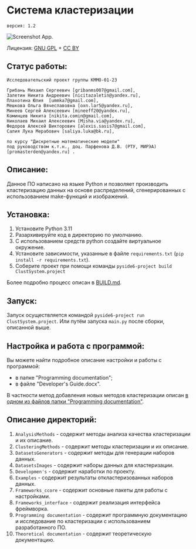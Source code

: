 Система кластеризации
===

	версия: 1.2

![Screenshot App.](./ImageApp.png)

Лицензия: [GNU GPL](https://wiki2.org/ru/GNU_GPL) + [CC BY](https://wiki2.org/ru/Лицензии_и_инструменты_Creative_Commons#CC_Attribution_(сокращённо_CC_BY))

## Статус работы: 

	Исследовательский проект группы КММО-01-23 
		
	Грибань Михаил Сергеевич [gribanms007@gmail.com],
	Залетин Никита Андреевич [nicitazaletin@yandex.ru],
	Плахотина Юлия  [ummka7@gmail.com],
	Мешкова Ольга Вячеславовна [oxn.lar5@yandex.ru],
	Минеев Сергей Алексеевич [mineeff20@yandex.ru],
	Коминцев Никита [nikita.comin@gmail.com],
	Николаев Михаил Алексеевич [Misha.via@yandex.ru],
	Федоров Алексей Викторович [alexis.sasis7@gmail.com],
	Салия Лука Мерабович [saliya.luka@bk.ru],
	
	по курсу "Дискретные математические модели" 
	под руководством к.т.н., доц. Парфенова Д.В. (РТУ, МИРЭА) [promasterden@yandex.ru] .

## Описание: 
	
Данное ПО написано на языке Python и позволяет производить кластеризацию данных на основе распределений, 
сгенерированных с использованием make-функций и изображений.
	
## Установка:

1. Установите Python 3.11
2. Разархивируйте код в директорию по умолчанию.
3. С использованием средств python создайте виртуальное окружение.
4. Установите зависимости, указанные в файле `requirements.txt` (`pip install -r requirements.txt`).
5. Соберите проект при помощи команды `pyside6-project build ClustSystem.project`

Более подробно процесс описан в [BUILD.md](BUILD.md).

## Запуск:

Запуск осуществляется командой `pyside6-project run ClustSystem.project`. Или путём запуска `main.py` после сборки, описанной выше.
	
## Настройка и работа с программой:
	
Вы можете найти подробное описание настройки и работы с программой:
- в папке "Programming documentation";
- в файле "Developer's Guide.docx".

В частности метод добавления новых методов кластеризации описан [в одном из файлов папки "Programming documentation"](Programming%20documentation/Как%20добавить%20новый%20метод%20кластеризации.md).

## Описание директорий:

1. `AnalysisMethods` - содержит методы анализа качества кластеризации и их описание.
2. `ClusteringMethods` - содержит методы кластеризации и их описание.
3. `DatasetsGenerators` - содержит методы для генерации наборов данных.
4. `DatasetsImages` - содержит наборы данных для кластеризации.
5. `Developmen's` - содержит наработки по проекту.
6. `Examples` - содержит результаты откластеризованных наборов данных.
7. `Frameworks_ccore` - содержит основные пакеты для работы с настройками.
8. `Frameworks_interface` - содержит реализация интерфейса фреймворка.
9. `Programming documentation` - содержит программную документацию и исследование по кластеризации с использованием разработанного ПО.
10. `Theoretical documentation` - содержит теоретическую документацию.

